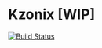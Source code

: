 # Kzonix [WIP]
[![Build Status](http://limpid.kzonix.com.ua:9000/buildStatus/icon?job=kzonix%2Fmaster)](http://limpid.kzonix.com.ua:9000/job/kzonix/job/master/)
